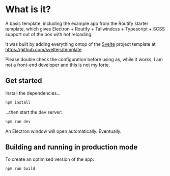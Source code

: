 # What is it?

A basic template, including the example app from the Routify starter template, which gives Electron + Routify + Tailwindcss + Typescript + SCSS support out of the box with hot reloading.

It was built by adding everything ontop of the [Svelte](https://svelte.dev) project template at https://github.com/sveltejs/template.

Please double check the configuration before using as, while it works, I am not a front-end developer and this is not my forte.

## Get started

Install the dependencies...

```bash
npm install
```

...then start the dev server:

```bash
npm run dev
```

An Electron window will open automatically. Eventually.

## Building and running in production mode

To create an optimised version of the app:

```bash
npm run build
```
